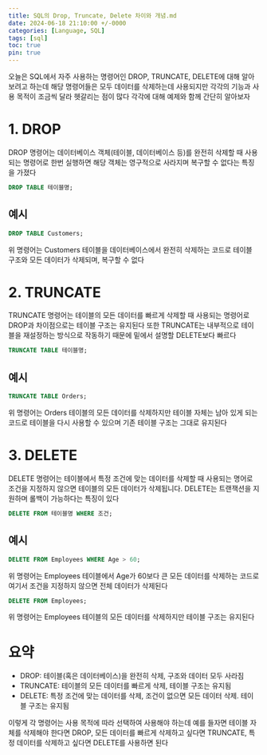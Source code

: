 ```yaml
---
title: SQL의 Drop, Truncate, Delete 차이와 개념.md
date: 2024-06-18 21:10:00 +/-0000
categories: [Language, SQL]
tags: [sql]
toc: true
pin: true
---
```


오늘은 SQL에서 자주 사용하는 명령어인 DROP, TRUNCATE, DELETE에 대해 알아보려고 하는데 해당 명령어들은 모두 데이터를 삭제하는데 사용되지만 각각의 기능과 사용 목적이 조금씩 달라 헷갈리는 점이 많다 각각에 대해 예제와 함께 간단히 알아보자

# 1. DROP

DROP 명령어는 데이터베이스 객체(테이블, 데이터베이스 등)를 완전히 삭제할 때 사용되는 명령어로 한번 실행하면 해당 객체는 영구적으로 사라지며 복구할 수 없다는 특징을 가졌다

~~~sql
DROP TABLE 테이블명;
~~~

## 예시

~~~sql
DROP TABLE Customers;
~~~

위 명령어는 Customers 테이블을 데이터베이스에서 완전히 삭제하는 코드로 테이블 구조와 모든 데이터가 삭제되며, 복구할 수 없다

# 2. TRUNCATE

TRUNCATE 명령어는 테이블의 모든 데이터를 빠르게 삭제할 때 사용되는 명령어로 DROP과 차이점으로는 테이블 구조는 유지된다 또한 TRUNCATE는 내부적으로 테이블을 재설정하는 방식으로 작동하기 때문에 밑에서 설명할 DELETE보다 빠르다

~~~sql
TRUNCATE TABLE 테이블명;
~~~

## 예시

~~~sql
TRUNCATE TABLE Orders;
~~~

위 명령어는 Orders 테이블의 모든 데이터를 삭제하지만 테이블 자체는 남아 있게 되는 코드로 테이블을 다시 사용할 수 있으며 기존 테이블 구조는 그대로 유지된다

# 3. DELETE

DELETE 명령어는 테이블에서 특정 조건에 맞는 데이터를 삭제할 때 사용되는 명어로 조건을 지정하지 않으면 테이블의 모든 데이터가 삭제됩니다. DELETE는 트랜잭션을 지원하며 롤백이 가능하다는 특징이 있다

~~~sql
DELETE FROM 테이블명 WHERE 조건;
~~~

## 예시

~~~sql
DELETE FROM Employees WHERE Age > 60;
~~~

위 명령어는 Employees 테이블에서 Age가 60보다 큰 모든 데이터를 삭제하는 코드로 여기서 조건을 지정하지 않으면 전체 데이터가 삭제된다

~~~sql
DELETE FROM Employees;
~~~

위 명령어는 Employees 테이블의 모든 데이터를 삭제하지만 테이블 구조는 유지된다

# 요약

* DROP: 테이블(혹은 데이터베이스)을 완전히 삭제, 구조와 데이터 모두 사라짐
* TRUNCATE: 테이블의 모든 데이터를 빠르게 삭제, 테이블 구조는 유지됨
* DELETE: 특정 조건에 맞는 데이터를 삭제, 조건이 없으면 모든 데이터 삭제. 테이블 구조는 유지됨

이렇게 각 명령어는 사용 목적에 따라 선택하여 사용해야 하는데 예를 들자면 테이블 자체를 삭제해야 한다면 DROP, 모든 데이터를 빠르게 삭제하고 싶다면 TRUNCATE, 특정 데이터를 삭제하고 싶다면 DELETE를 사용하면 된다

